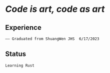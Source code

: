 # *Code is art, code as art*

## Experience
    —— Graduated from ShuangWen JHS  6/17/2023



## Status
    Learning Rust

